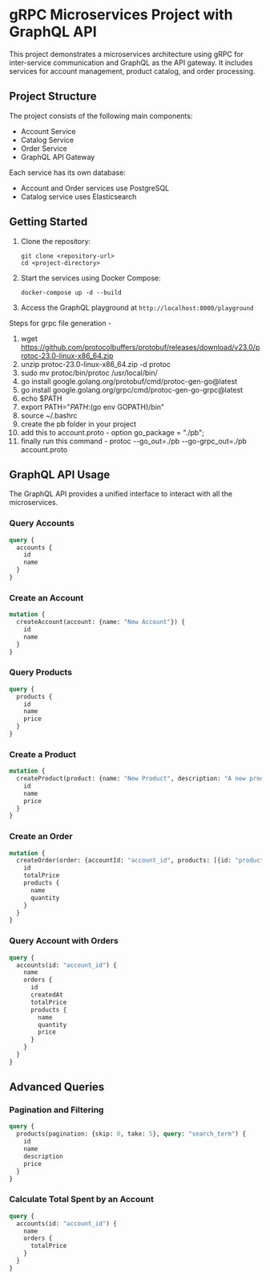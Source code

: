 # gRPC Microservices Project with GraphQL API


This project demonstrates a microservices architecture using gRPC for inter-service communication and GraphQL as the API gateway. It includes services for account management, product catalog, and order processing.

## Project Structure

The project consists of the following main components:

- Account Service
- Catalog Service
- Order Service
- GraphQL API Gateway

Each service has its own database:
- Account and Order services use PostgreSQL
- Catalog service uses Elasticsearch

## Getting Started

1. Clone the repository:
   ```
   git clone <repository-url>
   cd <project-directory>
   ```

2. Start the services using Docker Compose:
   ```
   docker-compose up -d --build
   ```

3. Access the GraphQL playground at `http://localhost:8000/playground`

Steps for grpc file generation - 

1. wget https://github.com/protocolbuffers/protobuf/releases/download/v23.0/protoc-23.0-linux-x86_64.zip
2. unzip protoc-23.0-linux-x86_64.zip -d protoc
3. sudo mv protoc/bin/protoc /usr/local/bin/
4. go install google.golang.org/protobuf/cmd/protoc-gen-go@latest
5. go install google.golang.org/grpc/cmd/protoc-gen-go-grpc@latest
6. echo $PATH
7. export PATH="$PATH:$(go env GOPATH)/bin"
8. source ~/.bashrc
9. create the pb folder in your project
10. add this to account.proto - option go_package = "./pb";
11. finally run this command - protoc --go_out=./pb --go-grpc_out=./pb account.proto

## GraphQL API Usage

The GraphQL API provides a unified interface to interact with all the microservices.

### Query Accounts

```graphql
query {
  accounts {
    id
    name
  }
}
```

### Create an Account

```graphql
mutation {
  createAccount(account: {name: "New Account"}) {
    id
    name
  }
}
```

### Query Products

```graphql
query {
  products {
    id
    name
    price
  }
}
```

### Create a Product

```graphql
mutation {
  createProduct(product: {name: "New Product", description: "A new product", price: 19.99}) {
    id
    name
    price
  }
}
```

### Create an Order

```graphql
mutation {
  createOrder(order: {accountId: "account_id", products: [{id: "product_id", quantity: 2}]}) {
    id
    totalPrice
    products {
      name
      quantity
    }
  }
}
```

### Query Account with Orders

```graphql
query {
  accounts(id: "account_id") {
    name
    orders {
      id
      createdAt
      totalPrice
      products {
        name
        quantity
        price
      }
    }
  }
}
```

## Advanced Queries

### Pagination and Filtering

```graphql
query {
  products(pagination: {skip: 0, take: 5}, query: "search_term") {
    id
    name
    description
    price
  }
}
```

### Calculate Total Spent by an Account

```graphql
query {
  accounts(id: "account_id") {
    name
    orders {
      totalPrice
    }
  }
}
```
